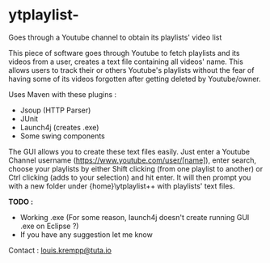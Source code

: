 # ytplaylist-
Goes through a Youtube channel to obtain its playlists' video list

This piece of software goes through Youtube to fetch playlists and its videos from a user, creates a text file containing all videos' name.
This allows users to track their or others Youtube's playlists without the fear of having some of its videos forgotten after getting deleted by Youtube/owner.

Uses Maven with these plugins :
  - Jsoup (HTTP Parser)
  - JUnit
  - Launch4j (creates .exe)
  - Some swing components
  
The GUI allows you to create these text files easily. Just enter a Youtube Channel username (https://www.youtube.com/user/[name]), enter search, choose your playlists by either Shift clicking (from one playlist to another) or Ctrl clicking (adds to your selection) and hit enter. It will then prompt you with a new folder under {home}\ytplaylist++ with playlists' text files.

<b>TODO :</b>
- Working .exe (For some reason, launch4j doesn't create running GUI .exe on Eclipse ?)
- If you have any suggestion let me know

Contact : louis.krempp@tuta.io
